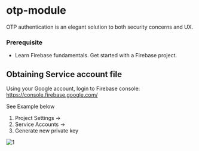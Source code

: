 # otp-module
 OTP authentication is an elegant solution to both security concerns and UX. 
### Prerequisite
- Learn Firebase fundamentals. Get started with a Firebase project.


## Obtaining Service account file
Using your Google account, login to Firebase console: https://console.firebase.google.com/

See Example below

1. Project Settings ->
2. Service Accounts ->
3. Generate new private key

![1](https://user-images.githubusercontent.com/60779510/131218563-bec45343-9699-43e7-a9a8-c3d49caba333.png)
